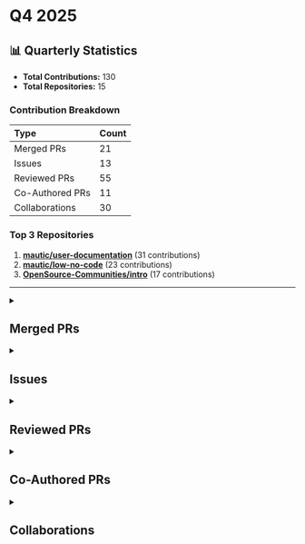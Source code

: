 # Q4 2025

## 📊 Quarterly Statistics

* **Total Contributions:** 130
* **Total Repositories:** 15

### Contribution Breakdown

| Type | Count |
| :--- | :--- |
| Merged PRs | 21 |
| Issues | 13 |
| Reviewed PRs | 55 |
| Co-Authored PRs | 11 |
| Collaborations | 30 |

### Top 3 Repositories

1. [**mautic/user-documentation**](https://github.com/mautic/user-documentation) (31 contributions)
2. [**mautic/low-no-code**](https://github.com/mautic/low-no-code) (23 contributions)
3. [**OpenSource-Communities/intro**](https://github.com/OpenSource-Communities/intro) (17 contributions)

---

<details>
 <summary><h2>Merged PRs</h2></summary>
<table style='width:100%; table-layout:fixed;'>
  <thead>
    <tr>
      <th style='width:5%;'>No.</th>
      <th style='width:20%;'>Project Name</th>
      <th style='width:30%;'>Title</th>
      <th style='width:15%;'>Created At</th>
      <th style='width:15%;'>Merged At</th>
      <th style='width:15%;'>Review Period</th>
    </tr>
  </thead>
  <tbody>
    <tr>
      <td>1.</td>
      <td>mautic/mautic-community-handbook</td>
      <td><a href='https://github.com/mautic/mautic-community-handbook/pull/409'>Update contributing guidelines for clarity and consistency</a></td>
      <td>2025-10-17</td>
      <td>2025-10-22</td>
      <td>5 days</td>
    </tr>
    <tr>
      <td>2.</td>
      <td>mautic/low-no-code</td>
      <td><a href='https://github.com/mautic/low-no-code/pull/184'>Add a video tutorial contribution</a></td>
      <td>2025-10-10</td>
      <td>2025-10-17</td>
      <td>7 days</td>
    </tr>
    <tr>
      <td>3.</td>
      <td>mautic/low-no-code</td>
      <td><a href='https://github.com/mautic/low-no-code/pull/183'>Add CODEOWNERS file</a></td>
      <td>2025-10-10</td>
      <td>2025-10-15</td>
      <td>5 days</td>
    </tr>
    <tr>
      <td>4.</td>
      <td>mautic/mautic-community-handbook</td>
      <td><a href='https://github.com/mautic/mautic-community-handbook/pull/407'>Add holopin configuration for hacktober-2025 and first-contribution</a></td>
      <td>2025-10-13</td>
      <td>2025-10-13</td>
      <td>0 days</td>
    </tr>
    <tr>
      <td>5.</td>
      <td>mautic/mautic-community-handbook</td>
      <td><a href='https://github.com/mautic/mautic-community-handbook/pull/406'>Add a 403 broken link to `conf.py` file and fix a 404 link</a></td>
      <td>2025-10-10</td>
      <td>2025-10-13</td>
      <td>3 days</td>
    </tr>
    <tr>
      <td>6.</td>
      <td>mautic/mautic-community-handbook</td>
      <td><a href='https://github.com/mautic/mautic-community-handbook/pull/405'>Clarify instructions about codespace in the Tester page</a></td>
      <td>2025-10-06</td>
      <td>2025-10-13</td>
      <td>7 days</td>
    </tr>
    <tr>
      <td>7.</td>
      <td>Virtual-Coffee/vc-preptember</td>
      <td><a href='https://github.com/Virtual-Coffee/vc-preptember/pull/68'>Add repositories to the list</a></td>
      <td>2025-10-10</td>
      <td>2025-10-12</td>
      <td>2 days</td>
    </tr>
    <tr>
      <td>8.</td>
      <td>OpenSource-Communities/guestbook</td>
      <td><a href='https://github.com/OpenSource-Communities/guestbook/pull/865'>chore: Update `compliance.yml` to point to OSS Communities</a></td>
      <td>2025-10-10</td>
      <td>2025-10-11</td>
      <td>1 day</td>
    </tr>
    <tr>
      <td>9.</td>
      <td>OpenSource-Communities/RepoReady</td>
      <td><a href='https://github.com/OpenSource-Communities/RepoReady/pull/14'>chore: Add `compliance.yml`</a></td>
      <td>2025-10-10</td>
      <td>2025-10-11</td>
      <td>1 day</td>
    </tr>
    <tr>
      <td>10.</td>
      <td>OpenSource-Communities/RepoReady</td>
      <td><a href='https://github.com/OpenSource-Communities/RepoReady/pull/16'>Chore: add CODEOWNERS file</a></td>
      <td>2025-10-10</td>
      <td>2025-10-11</td>
      <td>1 day</td>
    </tr>
    <tr>
      <td>11.</td>
      <td>OpenSource-Communities/oss-communities</td>
      <td><a href='https://github.com/OpenSource-Communities/oss-communities/pull/7'>chore: Add `compliance.yml`</a></td>
      <td>2025-10-10</td>
      <td>2025-10-11</td>
      <td>1 day</td>
    </tr>
    <tr>
      <td>12.</td>
      <td>OpenSource-Communities/intro</td>
      <td><a href='https://github.com/OpenSource-Communities/intro/pull/291'>chore: Update `compliance.yml` to point to OSS Communities</a></td>
      <td>2025-10-10</td>
      <td>2025-10-10</td>
      <td>0 days</td>
    </tr>
    <tr>
      <td>13.</td>
      <td>OpenSource-Communities/pizza-verse</td>
      <td><a href='https://github.com/OpenSource-Communities/pizza-verse/pull/119'>chore: Update compliance workflow</a></td>
      <td>2025-10-10</td>
      <td>2025-10-10</td>
      <td>0 days</td>
    </tr>
    <tr>
      <td>14.</td>
      <td>mautic/low-no-code</td>
      <td><a href='https://github.com/mautic/low-no-code/pull/181'>Add video tutorial contribution to the list</a></td>
      <td>2025-10-09</td>
      <td>2025-10-09</td>
      <td>0 days</td>
    </tr>
    <tr>
      <td>15.</td>
      <td>mautic/low-no-code</td>
      <td><a href='https://github.com/mautic/low-no-code/pull/153'>Add First Interaction workflow</a></td>
      <td>2025-10-03</td>
      <td>2025-10-06</td>
      <td>3 days</td>
    </tr>
    <tr>
      <td>16.</td>
      <td>Virtual-Coffee/virtualcoffee.io</td>
      <td><a href='https://github.com/Virtual-Coffee/virtualcoffee.io/pull/1415'>Update adiati98.ts</a></td>
      <td>2025-10-05</td>
      <td>2025-10-06</td>
      <td>1 day</td>
    </tr>
    <tr>
      <td>17.</td>
      <td>OpenSource-Communities/intro</td>
      <td><a href='https://github.com/OpenSource-Communities/intro/pull/279'>fix: Link to the community on README</a></td>
      <td>2025-10-02</td>
      <td>2025-10-06</td>
      <td>4 days</td>
    </tr>
    <tr>
      <td>18.</td>
      <td>OpenSource-Communities/.github</td>
      <td><a href='https://github.com/OpenSource-Communities/.github/pull/6'>feat: Add compliance workflow</a></td>
      <td>2025-10-02</td>
      <td>2025-10-03</td>
      <td>0 days</td>
    </tr>
    <tr>
      <td>19.</td>
      <td>mautic/low-no-code</td>
      <td><a href='https://github.com/mautic/low-no-code/pull/150'>Clarify instructions and information in the `2025.md` file</a></td>
      <td>2025-10-02</td>
      <td>2025-10-02</td>
      <td>0 days</td>
    </tr>
    <tr>
      <td>20.</td>
      <td>OpenSource-Communities/pizza-verse</td>
      <td><a href='https://github.com/OpenSource-Communities/pizza-verse/pull/115'>docs: Update docs</a></td>
      <td>2025-05-20</td>
      <td>2025-10-02</td>
      <td>135 days</td>
    </tr>
    <tr>
      <td>21.</td>
      <td>OpenSource-Communities/intro</td>
      <td><a href='https://github.com/OpenSource-Communities/intro/pull/260'>fix: Update docs</a></td>
      <td>2025-08-17</td>
      <td>2025-10-02</td>
      <td>46 days</td>
    </tr>
  </tbody>
</table>
</details>

<details>
 <summary><h2>Issues</h2></summary>
<table style='width:100%; table-layout:fixed;'>
  <thead>
    <tr>
      <th style='width:5%;'>No.</th>
      <th style='width:25%;'>Project Name</th>
      <th style='width:35%;'>Title</th>
      <th style='width:15%;'>Created At</th>
      <th style='width:15%;'>Closed At</th>
      <th style='width:10%;'>Closing Period</th>
    </tr>
  </thead>
  <tbody>
    <tr>
      <td>1.</td>
      <td>Virtual-Coffee/virtualcoffee.io</td>
      <td><a href='https://github.com/Virtual-Coffee/virtualcoffee.io/issues/1428'>Add November 2025 challenge to the website</a></td>
      <td>2025-10-28</td>
      <td>N/A</td>
      <td>N/A</td>
    </tr>
    <tr>
      <td>2.</td>
      <td>OpenSource-Communities/oss-communities</td>
      <td><a href='https://github.com/OpenSource-Communities/oss-communities/issues/6'>Feat: Add GitHub Action Compliance Workflow</a></td>
      <td>2025-10-10</td>
      <td>2025-10-11</td>
      <td>1 day</td>
    </tr>
    <tr>
      <td>3.</td>
      <td>OpenSource-Communities/RepoReady</td>
      <td><a href='https://github.com/OpenSource-Communities/RepoReady/issues/15'>Chores: Add CODEOWNERS</a></td>
      <td>2025-10-10</td>
      <td>2025-10-11</td>
      <td>1 day</td>
    </tr>
    <tr>
      <td>4.</td>
      <td>OpenSource-Communities/intro</td>
      <td><a href='https://github.com/OpenSource-Communities/intro/issues/290'>Chores: Update `compliance.yml`</a></td>
      <td>2025-10-10</td>
      <td>2025-10-10</td>
      <td>0 days</td>
    </tr>
    <tr>
      <td>5.</td>
      <td>OpenSource-Communities/pizza-verse</td>
      <td><a href='https://github.com/OpenSource-Communities/pizza-verse/issues/118'>Chores: Update `compliance.yml`</a></td>
      <td>2025-10-10</td>
      <td>2025-10-10</td>
      <td>0 days</td>
    </tr>
    <tr>
      <td>6.</td>
      <td>OpenSource-Communities/guestbook</td>
      <td><a href='https://github.com/OpenSource-Communities/guestbook/issues/866'>Chores: Update `compliance.yml`</a></td>
      <td>2025-10-10</td>
      <td>2025-10-11</td>
      <td>1 day</td>
    </tr>
    <tr>
      <td>7.</td>
      <td>mautic/low-no-code</td>
      <td><a href='https://github.com/mautic/low-no-code/issues/182'>Add CODEOWNERS file</a></td>
      <td>2025-10-10</td>
      <td>2025-10-22</td>
      <td>12 days</td>
    </tr>
    <tr>
      <td>8.</td>
      <td>mautic/low-no-code</td>
      <td><a href='https://github.com/mautic/low-no-code/issues/180'>Write docs on how to rebase a PR</a></td>
      <td>2025-10-09</td>
      <td>N/A</td>
      <td>N/A</td>
    </tr>
    <tr>
      <td>9.</td>
      <td>mautic/low-no-code</td>
      <td><a href='https://github.com/mautic/low-no-code/issues/152'>Add GitHub Action First Interaction workflow</a></td>
      <td>2025-10-03</td>
      <td>2025-10-06</td>
      <td>3 days</td>
    </tr>
    <tr>
      <td>10.</td>
      <td>mautic/mautic-community-handbook</td>
      <td><a href='https://github.com/mautic/mautic-community-handbook/issues/403'>[DOCS]: Update contributing guidelines for clarity</a></td>
      <td>2025-10-03</td>
      <td>2025-10-22</td>
      <td>19 days</td>
    </tr>
    <tr>
      <td>11.</td>
      <td>OpenSource-Communities/RepoReady</td>
      <td><a href='https://github.com/OpenSource-Communities/RepoReady/issues/13'>Feature: Add GitHub Action Compliance Workflow</a></td>
      <td>2025-10-03</td>
      <td>2025-10-11</td>
      <td>8 days</td>
    </tr>
    <tr>
      <td>12.</td>
      <td>OpenSource-Communities/.github</td>
      <td><a href='https://github.com/OpenSource-Communities/.github/issues/5'>Feature: Add compliance workflow</a></td>
      <td>2025-10-02</td>
      <td>2025-10-03</td>
      <td>0 days</td>
    </tr>
    <tr>
      <td>13.</td>
      <td>OpenSource-Communities/intro</td>
      <td><a href='https://github.com/OpenSource-Communities/intro/issues/278'>Bug: Fix link to the community on README</a></td>
      <td>2025-10-02</td>
      <td>2025-10-06</td>
      <td>4 days</td>
    </tr>
  </tbody>
</table>
</details>

<details>
 <summary><h2>Reviewed PRs</h2></summary>
<table style='width:100%; table-layout:fixed;'>
  <thead>
    <tr>
      <th style='width:5%;'>No.</th>
      <th style='width:20%;'>Project Name</th>
      <th style='width:28%;'>Title</th>
      <th style='width:10%;'>Created At</th>
      <th style='width:15%;'>My First Review</th>
      <th style='width:10%;'>My First Review Period</th>
      <th style='width:14%;'>Last Update / Status</th>
    </tr>
  </thead>
  <tbody>
    <tr>
      <td>1.</td>
      <td>mautic/mautic-community-handbook</td>
      <td><a href='https://github.com/mautic/mautic-community-handbook/pull/408'>docs: update council members in leadership section </a></td>
      <td>2025-10-13</td>
      <td>2025-10-14</td>
      <td>1 day</td>
      <td>2025-10-31<br><strong>OPEN</strong></td>
    </tr>
    <tr>
      <td>2.</td>
      <td>mautic/mautic-community-handbook</td>
      <td><a href='https://github.com/mautic/mautic-community-handbook/pull/412'>refactor: improve wording for clarity and consistency in server administrator guidelines</a></td>
      <td>2025-10-30</td>
      <td>2025-10-30</td>
      <td>0 days</td>
      <td>2025-10-30<br><strong>OPEN</strong></td>
    </tr>
    <tr>
      <td>3.</td>
      <td>mautic/mautic-community-handbook</td>
      <td><a href='https://github.com/mautic/mautic-community-handbook/pull/414'>refactor: vale errors in marketer contribution guidelines</a></td>
      <td>2025-10-30</td>
      <td>2025-10-30</td>
      <td>0 days</td>
      <td>2025-10-30<br><strong>OPEN</strong></td>
    </tr>
    <tr>
      <td>4.</td>
      <td>mautic/mautic-community-handbook</td>
      <td><a href='https://github.com/mautic/mautic-community-handbook/pull/413'>Fix grammar in translator section</a></td>
      <td>2025-10-30</td>
      <td>2025-10-30</td>
      <td>0 days</td>
      <td>2025-10-30<br><strong>OPEN</strong></td>
    </tr>
    <tr>
      <td>5.</td>
      <td>mautic/.github</td>
      <td><a href='https://github.com/mautic/.github/pull/2'>Write first version of Mautic README</a></td>
      <td>2025-10-29</td>
      <td>2025-10-29</td>
      <td>0 days</td>
      <td>2025-10-30<br><strong>MERGED</strong></td>
    </tr>
    <tr>
      <td>6.</td>
      <td>OpenSource-Communities/intro</td>
      <td><a href='https://github.com/OpenSource-Communities/intro/pull/298'>fix: update dependencies for security and performance improvements</a></td>
      <td>2025-10-30</td>
      <td>2025-10-30</td>
      <td>0 days</td>
      <td>2025-10-30<br><strong>OPEN</strong></td>
    </tr>
    <tr>
      <td>7.</td>
      <td>mautic/mautic-community-handbook</td>
      <td><a href='https://github.com/mautic/mautic-community-handbook/pull/410'>fix: correct wording for consistency in paying contributors policy</a></td>
      <td>2025-10-25</td>
      <td>2025-10-27</td>
      <td>2 days</td>
      <td>2025-10-30<br><strong>OPEN</strong></td>
    </tr>
    <tr>
      <td>8.</td>
      <td>Virtual-Coffee/VC-Community-Docs</td>
      <td><a href='https://github.com/Virtual-Coffee/VC-Community-Docs/pull/521'>docs: add mermaid diagrams redo </a></td>
      <td>2025-10-11</td>
      <td>2025-10-23</td>
      <td>12 days</td>
      <td>2025-10-30<br><strong>OPEN</strong></td>
    </tr>
    <tr>
      <td>9.</td>
      <td>OpenSource-Communities/intro</td>
      <td><a href='https://github.com/OpenSource-Communities/intro/pull/294'>fix: Improve mobile responsiveness and code block button visibility</a></td>
      <td>2025-10-18</td>
      <td>2025-10-30</td>
      <td>12 days</td>
      <td>2025-10-30<br><strong>OPEN</strong></td>
    </tr>
    <tr>
      <td>10.</td>
      <td>mautic/user-documentation</td>
      <td><a href='https://github.com/mautic/user-documentation/pull/537'>add the missing screenshots to the points.rst file for V7.0</a></td>
      <td>2025-10-18</td>
      <td>2025-10-30</td>
      <td>12 days</td>
      <td>2025-10-30<br><strong>OPEN</strong></td>
    </tr>
    <tr>
      <td>11.</td>
      <td>Virtual-Coffee/virtualcoffee.io</td>
      <td><a href='https://github.com/Virtual-Coffee/virtualcoffee.io/pull/1430'>Add TypeScript — Getting Started Resource Page</a></td>
      <td>2025-10-29</td>
      <td>2025-10-30</td>
      <td>1 day</td>
      <td>2025-10-30<br><strong>OPEN</strong></td>
    </tr>
    <tr>
      <td>12.</td>
      <td>mautic/user-documentation</td>
      <td><a href='https://github.com/mautic/user-documentation/pull/539'>updated the amazon s3 integration images in the amazon.rst file for V7.0</a></td>
      <td>2025-10-23</td>
      <td>2025-10-26</td>
      <td>3 days</td>
      <td>2025-10-29<br><strong>MERGED</strong></td>
    </tr>
    <tr>
      <td>13.</td>
      <td>mautic/mautic-community-handbook</td>
      <td><a href='https://github.com/mautic/mautic-community-handbook/pull/404'>Update Contributing section to replace Jira references with GitHub Project Board</a></td>
      <td>2025-10-03</td>
      <td>2025-10-03</td>
      <td>0 days</td>
      <td>2025-10-13<br><strong>MERGED</strong></td>
    </tr>
    <tr>
      <td>14.</td>
      <td>mautic/low-no-code</td>
      <td><a href='https://github.com/mautic/low-no-code/pull/189'>Add community spotlight post for Rahul  to the list</a></td>
      <td>2025-10-18</td>
      <td>2025-10-28</td>
      <td>10 days</td>
      <td>2025-10-28<br><strong>MERGED</strong></td>
    </tr>
    <tr>
      <td>15.</td>
      <td>mautic/low-no-code</td>
      <td><a href='https://github.com/mautic/low-no-code/pull/194'>Update 2025.md to add my profile</a></td>
      <td>2025-10-25</td>
      <td>2025-10-27</td>
      <td>2 days</td>
      <td>2025-10-28<br><strong>MERGED</strong></td>
    </tr>
    <tr>
      <td>16.</td>
      <td>mautic/user-documentation</td>
      <td><a href='https://github.com/mautic/user-documentation/pull/540'>update the google analytics id image in the utm_tags.rst file for V7.0</a></td>
      <td>2025-10-23</td>
      <td>2025-10-26</td>
      <td>3 days</td>
      <td>2025-10-28<br><strong>MERGED</strong></td>
    </tr>
    <tr>
      <td>17.</td>
      <td>OpenSource-Communities/guestbook</td>
      <td><a href='https://github.com/OpenSource-Communities/guestbook/pull/874'>docs: add @nganhuongg as a contributor</a></td>
      <td>2025-10-27</td>
      <td>2025-10-27</td>
      <td>0 days</td>
      <td>2025-10-27<br><strong>MERGED</strong></td>
    </tr>
    <tr>
      <td>18.</td>
      <td>mautic/user-documentation</td>
      <td><a href='https://github.com/mautic/user-documentation/pull/541'>Fix for: Update images in docs/plugins/twilio.rst in branch 5.2 #384</a></td>
      <td>2025-10-24</td>
      <td>2025-10-26</td>
      <td>2 days</td>
      <td>2025-10-26<br><strong>MERGED</strong></td>
    </tr>
    <tr>
      <td>19.</td>
      <td>Virtual-Coffee/virtualcoffee.io</td>
      <td><a href='https://github.com/Virtual-Coffee/virtualcoffee.io/pull/1399'>Create a networking guide for Programmers</a></td>
      <td>2025-09-27</td>
      <td>2025-09-27</td>
      <td>0 days</td>
      <td>2025-10-22<br><strong>OPEN</strong></td>
    </tr>
    <tr>
      <td>20.</td>
      <td>OpenSource-Communities/guestbook</td>
      <td><a href='https://github.com/OpenSource-Communities/guestbook/pull/872'>docs: add @meijiro-yumeru as a contributor</a></td>
      <td>2025-10-22</td>
      <td>2025-10-22</td>
      <td>0 days</td>
      <td>2025-10-22<br><strong>MERGED</strong></td>
    </tr>
    <tr>
      <td>21.</td>
      <td>OpenSource-Communities/guestbook</td>
      <td><a href='https://github.com/OpenSource-Communities/guestbook/pull/870'>feat: Add <@N1femi> as a contributor</a></td>
      <td>2025-10-19</td>
      <td>2025-10-19</td>
      <td>0 days</td>
      <td>2025-10-19<br><strong>MERGED</strong></td>
    </tr>
    <tr>
      <td>22.</td>
      <td>mautic/low-no-code</td>
      <td><a href='https://github.com/mautic/low-no-code/pull/186'>Add my contribution (#157)</a></td>
      <td>2025-10-12</td>
      <td>2025-10-13</td>
      <td>1 day</td>
      <td>2025-10-16<br><strong>MERGED</strong></td>
    </tr>
    <tr>
      <td>23.</td>
      <td>mautic/user-documentation</td>
      <td><a href='https://github.com/mautic/user-documentation/pull/536'>Fix for : Update images in docs/plugins/vtiger.rst in branch 5.2 #385</a></td>
      <td>2025-10-15</td>
      <td>2025-10-16</td>
      <td>1 day</td>
      <td>2025-10-16<br><strong>MERGED</strong></td>
    </tr>
    <tr>
      <td>24.</td>
      <td>Virtual-Coffee/VC-Community-Docs</td>
      <td><a href='https://github.com/Virtual-Coffee/VC-Community-Docs/pull/523'>Add alt text to images and fix minor typos</a></td>
      <td>2025-10-14</td>
      <td>2025-10-15</td>
      <td>1 day</td>
      <td>2025-10-15<br><strong>MERGED</strong></td>
    </tr>
    <tr>
      <td>25.</td>
      <td>mautic/user-documentation</td>
      <td><a href='https://github.com/mautic/user-documentation/pull/534'>Fix for : Update images in docs/plugins/amazon.rst in branch 5.2 #365</a></td>
      <td>2025-10-13</td>
      <td>2025-10-15</td>
      <td>2 days</td>
      <td>2025-10-15<br><strong>MERGED</strong></td>
    </tr>
    <tr>
      <td>26.</td>
      <td>mautic/user-documentation</td>
      <td><a href='https://github.com/mautic/user-documentation/pull/533'>Update/dashboard image 7.0</a></td>
      <td>2025-10-11</td>
      <td>2025-10-13</td>
      <td>2 days</td>
      <td>2025-10-15<br><strong>MERGED</strong></td>
    </tr>
    <tr>
      <td>27.</td>
      <td>mautic/user-documentation</td>
      <td><a href='https://github.com/mautic/user-documentation/pull/526'>FIx for : Update images in docs/dashboard/dashboard.rst in branch 5.2 #364</a></td>
      <td>2025-10-08</td>
      <td>2025-10-10</td>
      <td>2 days</td>
      <td>2025-10-10<br><strong>MERGED</strong></td>
    </tr>
    <tr>
      <td>28.</td>
      <td>mautic/user-documentation</td>
      <td><a href='https://github.com/mautic/user-documentation/pull/527'>docs: Fix code block formatting in assets.rst</a></td>
      <td>2025-10-09</td>
      <td>2025-10-10</td>
      <td>1 day</td>
      <td>2025-10-10<br><strong>MERGED</strong></td>
    </tr>
    <tr>
      <td>29.</td>
      <td>mautic/user-documentation</td>
      <td><a href='https://github.com/mautic/user-documentation/pull/530'>Fix for : Update images in docs/plugins/hubspot.rst in branch 5.2 #369</a></td>
      <td>2025-10-10</td>
      <td>2025-10-10</td>
      <td>0 days</td>
      <td>2025-10-10<br><strong>MERGED</strong></td>
    </tr>
    <tr>
      <td>30.</td>
      <td>mautic/user-documentation</td>
      <td><a href='https://github.com/mautic/user-documentation/pull/523'>fix: update link to Campaign Builder documentation</a></td>
      <td>2025-10-04</td>
      <td>2025-10-08</td>
      <td>3 days</td>
      <td>2025-10-08<br><strong>MERGED</strong></td>
    </tr>
    <tr>
      <td>31.</td>
      <td>mautic/user-documentation</td>
      <td><a href='https://github.com/mautic/user-documentation/pull/532'>Fix for : Update images in docs/points/points.rst in branch 5.2 #366</a></td>
      <td>2025-10-11</td>
      <td>2025-10-13</td>
      <td>2 days</td>
      <td>2025-10-13<br><strong>MERGED</strong></td>
    </tr>
    <tr>
      <td>32.</td>
      <td>OpenSource-Communities/pizza-verse</td>
      <td><a href='https://github.com/OpenSource-Communities/pizza-verse/pull/117'>feat: add butter chicken pizza recipe</a></td>
      <td>2025-09-19</td>
      <td>2025-09-20</td>
      <td>1 day</td>
      <td>2025-10-11<br><strong>MERGED</strong></td>
    </tr>
    <tr>
      <td>33.</td>
      <td>mautic/user-documentation</td>
      <td><a href='https://github.com/mautic/user-documentation/pull/531'>Fix for : Update images in docs/components/assets.rst in branch 5.2 #368</a></td>
      <td>2025-10-10</td>
      <td>2025-10-10</td>
      <td>0 days</td>
      <td>2025-10-10<br><strong>MERGED</strong></td>
    </tr>
    <tr>
      <td>34.</td>
      <td>mautic/user-documentation</td>
      <td><a href='https://github.com/mautic/user-documentation/pull/509'>Docs/update images email landing page</a></td>
      <td>2025-10-01</td>
      <td>2025-10-03</td>
      <td>2 days</td>
      <td>2025-10-03<br><strong>MERGED</strong></td>
    </tr>
    <tr>
      <td>35.</td>
      <td>mautic/user-documentation</td>
      <td><a href='https://github.com/mautic/user-documentation/pull/528'>docs: Fix formatting of UTM parameters example in assets.rst</a></td>
      <td>2025-10-09</td>
      <td>2025-10-10</td>
      <td>1 day</td>
      <td>2025-10-10<br><strong>MERGED</strong></td>
    </tr>
    <tr>
      <td>36.</td>
      <td>mautic/user-documentation</td>
      <td><a href='https://github.com/mautic/user-documentation/pull/529'>docs[7.0]: Fix code block formatting</a></td>
      <td>2025-10-09</td>
      <td>2025-10-10</td>
      <td>1 day</td>
      <td>2025-10-10<br><strong>MERGED</strong></td>
    </tr>
    <tr>
      <td>37.</td>
      <td>OpenSource-Communities/guestbook</td>
      <td><a href='https://github.com/OpenSource-Communities/guestbook/pull/864'>docs: add @moritzTheBear as a contributor</a></td>
      <td>2025-10-10</td>
      <td>2025-10-10</td>
      <td>0 days</td>
      <td>2025-10-10<br><strong>MERGED</strong></td>
    </tr>
    <tr>
      <td>38.</td>
      <td>mautic/user-documentation</td>
      <td><a href='https://github.com/mautic/user-documentation/pull/524'>Fix for : Update images in docs/configuration/shortener.rst in branch 5.2 #392</a></td>
      <td>2025-10-06</td>
      <td>2025-10-08</td>
      <td>2 days</td>
      <td>2025-10-08<br><strong>MERGED</strong></td>
    </tr>
    <tr>
      <td>39.</td>
      <td>mautic/user-documentation</td>
      <td><a href='https://github.com/mautic/user-documentation/pull/494'>updated configuration settings page images</a></td>
      <td>2025-09-24</td>
      <td>2025-09-27</td>
      <td>3 days</td>
      <td>2025-10-03<br><strong>MERGED</strong></td>
    </tr>
    <tr>
      <td>40.</td>
      <td>mautic/user-documentation</td>
      <td><a href='https://github.com/mautic/user-documentation/pull/517'>fixed the campaign builder link in v6.0</a></td>
      <td>2025-10-04</td>
      <td>2025-10-07</td>
      <td>3 days</td>
      <td>2025-10-07<br><strong>MERGED</strong></td>
    </tr>
    <tr>
      <td>41.</td>
      <td>mautic/user-documentation</td>
      <td><a href='https://github.com/mautic/user-documentation/pull/525'>Add holopin configuration for contributor badges</a></td>
      <td>2025-10-07</td>
      <td>2025-10-07</td>
      <td>0 days</td>
      <td>2025-10-07<br><strong>MERGED</strong></td>
    </tr>
    <tr>
      <td>42.</td>
      <td>mautic/user-documentation</td>
      <td><a href='https://github.com/mautic/user-documentation/pull/516'>Fix for : Update images in docs/campaigns/creating_campaigns.rst in branch 5.2 #376</a></td>
      <td>2025-10-04</td>
      <td>2025-10-04</td>
      <td>0 days</td>
      <td>2025-10-04<br><strong>MERGED</strong></td>
    </tr>
    <tr>
      <td>43.</td>
      <td>mautic/user-documentation</td>
      <td><a href='https://github.com/mautic/user-documentation/pull/515'>fix the campaing builder link in v5.2</a></td>
      <td>2025-10-04</td>
      <td>2025-10-04</td>
      <td>0 days</td>
      <td>2025-10-04<br><strong>MERGED</strong></td>
    </tr>
    <tr>
      <td>44.</td>
      <td>mautic/developer-documentation-new</td>
      <td><a href='https://github.com/mautic/developer-documentation-new/pull/275'>Added Hacktoberfest & First contributions Holopin badge configurations</a></td>
      <td>2025-10-06</td>
      <td>2025-10-07</td>
      <td>0 days</td>
      <td>2025-10-07<br><strong>MERGED</strong></td>
    </tr>
    <tr>
      <td>45.</td>
      <td>Virtual-Coffee/virtualcoffee.io</td>
      <td><a href='https://github.com/Virtual-Coffee/virtualcoffee.io/pull/1416'>feat: add Hacktoberfest2025 badge to bekahhw profile</a></td>
      <td>2025-10-06</td>
      <td>2025-10-06</td>
      <td>0 days</td>
      <td>2025-10-06<br><strong>MERGED</strong></td>
    </tr>
    <tr>
      <td>46.</td>
      <td>OpenSource-Communities/guestbook</td>
      <td><a href='https://github.com/OpenSource-Communities/guestbook/pull/862'>feat: Add <@Willian-Xavier> as a contributor</a></td>
      <td>2025-10-06</td>
      <td>2025-10-06</td>
      <td>0 days</td>
      <td>2025-10-06<br><strong>MERGED</strong></td>
    </tr>
    <tr>
      <td>47.</td>
      <td>mautic/user-documentation</td>
      <td><a href='https://github.com/mautic/user-documentation/pull/512'>fixed the campaign builder link</a></td>
      <td>2025-10-04</td>
      <td>2025-10-04</td>
      <td>0 days</td>
      <td>2025-10-04<br><strong>CLOSED</strong></td>
    </tr>
    <tr>
      <td>48.</td>
      <td>mautic/user-documentation</td>
      <td><a href='https://github.com/mautic/user-documentation/pull/510'>fix: replaced create campaign image with 5.2 mautic app version image</a></td>
      <td>2025-10-03</td>
      <td>2025-10-03</td>
      <td>0 days</td>
      <td>2025-10-04<br><strong>CLOSED</strong></td>
    </tr>
    <tr>
      <td>49.</td>
      <td>OpenSource-Communities/guestbook</td>
      <td><a href='https://github.com/OpenSource-Communities/guestbook/pull/858'>docs: add @gopisrikrishna as a contributor</a></td>
      <td>2025-10-04</td>
      <td>2025-10-04</td>
      <td>0 days</td>
      <td>2025-10-04<br><strong>MERGED</strong></td>
    </tr>
    <tr>
      <td>50.</td>
      <td>Virtual-Coffee/vc-preptember</td>
      <td><a href='https://github.com/Virtual-Coffee/vc-preptember/pull/67'>feat Add new repositories to repositories-list-2025.md</a></td>
      <td>2025-10-01</td>
      <td>2025-10-01</td>
      <td>0 days</td>
      <td>2025-10-01<br><strong>MERGED</strong></td>
    </tr>
    <tr>
      <td>51.</td>
      <td>OpenSource-Communities/guestbook</td>
      <td><a href='https://github.com/OpenSource-Communities/guestbook/pull/855'>feat: add @prajithravisankar as a contributor</a></td>
      <td>2025-10-02</td>
      <td>2025-10-03</td>
      <td>0 days</td>
      <td>2025-10-03<br><strong>MERGED</strong></td>
    </tr>
    <tr>
      <td>52.</td>
      <td>OpenSource-Communities/intro</td>
      <td><a href='https://github.com/OpenSource-Communities/intro/pull/281'>fix: Update copyright text from placeholder to OpenSauced Community</a></td>
      <td>2025-10-02</td>
      <td>2025-10-02</td>
      <td>0 days</td>
      <td>2025-10-02<br><strong>MERGED</strong></td>
    </tr>
    <tr>
      <td>53.</td>
      <td>mautic/user-documentation</td>
      <td><a href='https://github.com/mautic/user-documentation/pull/508'>docs: updated images in email landing page builder section</a></td>
      <td>2025-10-01</td>
      <td>2025-10-01</td>
      <td>0 days</td>
      <td>2025-10-01<br><strong>CLOSED</strong></td>
    </tr>
    <tr>
      <td>54.</td>
      <td>OpenSource-Communities/guestbook</td>
      <td><a href='https://github.com/OpenSource-Communities/guestbook/pull/836'>feat: add @luisantoniio1998 as a contributor</a></td>
      <td>2025-09-11</td>
      <td>2025-09-12</td>
      <td>1 day</td>
      <td>2025-10-01<br><strong>MERGED</strong></td>
    </tr>
    <tr>
      <td>55.</td>
      <td>OpenSource-Communities/guestbook</td>
      <td><a href='https://github.com/OpenSource-Communities/guestbook/pull/853'>docs: add @Muntazir-sd as a contributor</a></td>
      <td>2025-09-30</td>
      <td>2025-09-30</td>
      <td>0 days</td>
      <td>2025-10-01<br><strong>MERGED</strong></td>
    </tr>
  </tbody>
</table>
</details>

<details>
 <summary><h2>Co-Authored PRs</h2></summary>
<table style='width:100%; table-layout:fixed;'>
  <thead>
    <tr>
      <th style='width:5%;'>No.</th>
      <th style='width:15%;'>Project Name</th>
      <th style='width:25%;'>Title</th>
      <th style='width:10%;'>Created At</th>
      <th style='width:12%;'>My First Commit</th>
      <th style='width:13%;'>My First Commit Period</th>
      <th style='width:20%;'>Last Update / Status</th>
    </tr>
  </thead>
  <tbody>
    <tr>
      <td>1.</td>
      <td>mautic/mautic-community-handbook</td>
      <td><a href='https://github.com/mautic/mautic-community-handbook/pull/413'>Fix grammar in translator section</a></td>
      <td>2025-10-30</td>
      <td>2025-10-30</td>
      <td>0 days</td>
      <td>2025-10-30<br><strong>OPEN</strong></td>
    </tr>
    <tr>
      <td>2.</td>
      <td>mautic/user-documentation</td>
      <td><a href='https://github.com/mautic/user-documentation/pull/537'>add the missing screenshots to the points.rst file for V7.0</a></td>
      <td>2025-10-18</td>
      <td>2025-10-28</td>
      <td>10 days</td>
      <td>2025-10-28<br><strong>OPEN</strong></td>
    </tr>
    <tr>
      <td>3.</td>
      <td>mautic/low-no-code</td>
      <td><a href='https://github.com/mautic/low-no-code/pull/189'>Add community spotlight post for Rahul  to the list</a></td>
      <td>2025-10-18</td>
      <td>2025-10-28</td>
      <td>10 days</td>
      <td>2025-10-28<br><strong>MERGED</strong></td>
    </tr>
    <tr>
      <td>4.</td>
      <td>mautic/mautic-community-handbook</td>
      <td><a href='https://github.com/mautic/mautic-community-handbook/pull/408'>docs: update council members in leadership section </a></td>
      <td>2025-10-13</td>
      <td>2025-10-22</td>
      <td>9 days</td>
      <td>2025-10-22<br><strong>OPEN</strong></td>
    </tr>
    <tr>
      <td>5.</td>
      <td>Virtual-Coffee/VC-Community-Docs</td>
      <td><a href='https://github.com/Virtual-Coffee/VC-Community-Docs/pull/523'>Add alt text to images and fix minor typos</a></td>
      <td>2025-10-14</td>
      <td>2025-10-15</td>
      <td>1 day</td>
      <td>2025-10-15<br><strong>MERGED</strong></td>
    </tr>
    <tr>
      <td>6.</td>
      <td>mautic/low-no-code</td>
      <td><a href='https://github.com/mautic/low-no-code/pull/186'>Add my contribution (#157)</a></td>
      <td>2025-10-12</td>
      <td>2025-10-15</td>
      <td>3 days</td>
      <td>2025-10-16<br><strong>MERGED</strong></td>
    </tr>
    <tr>
      <td>7.</td>
      <td>OpenSource-Communities/pizza-verse</td>
      <td><a href='https://github.com/OpenSource-Communities/pizza-verse/pull/117'>feat: add butter chicken pizza recipe</a></td>
      <td>2025-09-19</td>
      <td>2025-10-10</td>
      <td>21 days</td>
      <td>2025-10-11<br><strong>MERGED</strong></td>
    </tr>
    <tr>
      <td>8.</td>
      <td>mautic/user-documentation</td>
      <td><a href='https://github.com/mautic/user-documentation/pull/527'>docs: Fix code block formatting in assets.rst</a></td>
      <td>2025-10-09</td>
      <td>2025-10-10</td>
      <td>0 days</td>
      <td>2025-10-10<br><strong>MERGED</strong></td>
    </tr>
    <tr>
      <td>9.</td>
      <td>mautic/mautic-community-handbook</td>
      <td><a href='https://github.com/mautic/mautic-community-handbook/pull/404'>Update Contributing section to replace Jira references with GitHub Project Board</a></td>
      <td>2025-10-03</td>
      <td>2025-10-09</td>
      <td>6 days</td>
      <td>2025-10-13<br><strong>MERGED</strong></td>
    </tr>
    <tr>
      <td>10.</td>
      <td>mautic/user-documentation</td>
      <td><a href='https://github.com/mautic/user-documentation/pull/516'>Fix for : Update images in docs/campaigns/creating_campaigns.rst in branch 5.2 #376</a></td>
      <td>2025-10-04</td>
      <td>2025-10-04</td>
      <td>0 days</td>
      <td>2025-10-04<br><strong>MERGED</strong></td>
    </tr>
    <tr>
      <td>11.</td>
      <td>OpenSource-Communities/guestbook</td>
      <td><a href='https://github.com/OpenSource-Communities/guestbook/pull/836'>feat: add @luisantoniio1998 as a contributor</a></td>
      <td>2025-09-11</td>
      <td>2025-10-01</td>
      <td>20 days</td>
      <td>2025-10-01<br><strong>MERGED</strong></td>
    </tr>
  </tbody>
</table>
</details>

<details>
 <summary><h2>Collaborations</h2></summary>
<table style='width:100%; table-layout:fixed;'>
  <thead>
    <tr>
      <th style='width:5%;'>No.</th>
      <th style='width:30%;'>Project Name</th>
      <th style='width:35%;'>Title</th>
      <th style='width:15%;'>Created At</th>
      <th style='width:15%;'>Commented At</th>
    </tr>
  </thead>
  <tbody>
    <tr>
      <td>1.</td>
      <td>mautic/mautic-community-handbook</td>
      <td><a href='https://github.com/mautic/mautic-community-handbook/pull/411'>Fix education team</a></td>
      <td>2025-10-30</td>
      <td>2025-10-30</td>
    </tr>
    <tr>
      <td>2.</td>
      <td>mautic/low-no-code</td>
      <td><a href='https://github.com/mautic/low-no-code/pull/196'>Add my contribution to the 2025.md file</a></td>
      <td>2025-10-30</td>
      <td>2025-10-30</td>
    </tr>
    <tr>
      <td>3.</td>
      <td>OpenSource-Communities/intro</td>
      <td><a href='https://github.com/OpenSource-Communities/intro/issues/267'>Update outdated dependencies in package.json</a></td>
      <td>2025-10-01</td>
      <td>2025-10-29</td>
    </tr>
    <tr>
      <td>4.</td>
      <td>mautic/low-no-code</td>
      <td><a href='https://github.com/mautic/low-no-code/issues/136'>Write content for a blog post about the new mautibot design to encourage designers to contribute to Mautic</a></td>
      <td>2025-08-06</td>
      <td>2025-10-28</td>
    </tr>
    <tr>
      <td>5.</td>
      <td>mautic/low-no-code</td>
      <td><a href='https://github.com/mautic/low-no-code/issues/13'>[Community] Improve process for advancing Mautic users into volunteers</a></td>
      <td>2024-10-04</td>
      <td>2025-10-28</td>
    </tr>
    <tr>
      <td>6.</td>
      <td>OpenSource-Communities/intro</td>
      <td><a href='https://github.com/OpenSource-Communities/intro/pull/295'>Added pyhon code examples for code quality section</a></td>
      <td>2025-10-19</td>
      <td>2025-10-19</td>
    </tr>
    <tr>
      <td>7.</td>
      <td>Virtual-Coffee/virtualcoffee.io</td>
      <td><a href='https://github.com/Virtual-Coffee/virtualcoffee.io/issues/1408'>[Hacktoberfest] Create TypeScript Getting Started Guide for Developer Resources</a></td>
      <td>2025-10-01</td>
      <td>2025-10-19</td>
    </tr>
    <tr>
      <td>8.</td>
      <td>OpenSource-Communities/intro</td>
      <td><a href='https://github.com/OpenSource-Communities/intro/pull/293'>fix(mobile): improve responsiveness and code block button visibility</a></td>
      <td>2025-10-18</td>
      <td>2025-10-18</td>
    </tr>
    <tr>
      <td>9.</td>
      <td>OpenSource-Communities/RepoReady</td>
      <td><a href='https://github.com/OpenSource-Communities/RepoReady/pull/19'>feat: add examples directory with usage scripts</a></td>
      <td>2025-10-18</td>
      <td>2025-10-18</td>
    </tr>
    <tr>
      <td>10.</td>
      <td>OpenSource-Communities/intro</td>
      <td><a href='https://github.com/OpenSource-Communities/intro/issues/266'>Add missing alt text for accessibility compliance</a></td>
      <td>2025-10-01</td>
      <td>2025-10-17</td>
    </tr>
    <tr>
      <td>11.</td>
      <td>OpenSource-Communities/intro</td>
      <td><a href='https://github.com/OpenSource-Communities/intro/issues/273'>Add diverse programming language examples to documentation</a></td>
      <td>2025-10-01</td>
      <td>2025-10-17</td>
    </tr>
    <tr>
      <td>12.</td>
      <td>mautic/low-no-code</td>
      <td><a href='https://github.com/mautic/low-no-code/issues/148'>Quarterly activity report form + guide for Ambassadors</a></td>
      <td>2025-10-01</td>
      <td>2025-10-15</td>
    </tr>
    <tr>
      <td>13.</td>
      <td>mautic/low-no-code</td>
      <td><a href='https://github.com/mautic/low-no-code/pull/187'>Update 2025.md to include my contribution details</a></td>
      <td>2025-10-14</td>
      <td>2025-10-15</td>
    </tr>
    <tr>
      <td>14.</td>
      <td>mautic/mautic</td>
      <td><a href='https://github.com/mautic/mautic/pull/15521'>Use lightweight Debian base image for devcontainer</a></td>
      <td>2025-09-26</td>
      <td>2025-10-15</td>
    </tr>
    <tr>
      <td>15.</td>
      <td>mautic/low-no-code</td>
      <td><a href='https://github.com/mautic/low-no-code/issues/95'>Create an org wide readme file (design, marketing and developer involvement needed!)</a></td>
      <td>2023-10-13</td>
      <td>2025-10-14</td>
    </tr>
    <tr>
      <td>16.</td>
      <td>mautic/low-no-code</td>
      <td><a href='https://github.com/mautic/low-no-code/pull/185'>Update 2025.md to add to my profile </a></td>
      <td>2025-10-11</td>
      <td>2025-10-13</td>
    </tr>
    <tr>
      <td>17.</td>
      <td>Virtual-Coffee/VC-Community-Docs</td>
      <td><a href='https://github.com/Virtual-Coffee/VC-Community-Docs/issues/517'>Improve accessibility: Add alt text to images and improve heading structure</a></td>
      <td>2025-10-01</td>
      <td>2025-10-13</td>
    </tr>
    <tr>
      <td>18.</td>
      <td>Virtual-Coffee/VC-Community-Docs</td>
      <td><a href='https://github.com/Virtual-Coffee/VC-Community-Docs/pull/520'>docs: add Mermaid diagrams</a></td>
      <td>2025-10-05</td>
      <td>2025-10-10</td>
    </tr>
    <tr>
      <td>19.</td>
      <td>mautic/user-documentation</td>
      <td><a href='https://github.com/mautic/user-documentation/issues/368'>Update images in docs/components/assets.rst in branch 5.2</a></td>
      <td>2025-05-28</td>
      <td>2025-10-10</td>
    </tr>
    <tr>
      <td>20.</td>
      <td>mautic/low-no-code</td>
      <td><a href='https://github.com/mautic/low-no-code/pull/176'>Add my contribution (#156)</a></td>
      <td>2025-10-07</td>
      <td>2025-10-09</td>
    </tr>
    <tr>
      <td>21.</td>
      <td>mautic/low-no-code</td>
      <td><a href='https://github.com/mautic/low-no-code/pull/151'>Update holopin.yml with Hacktoberfest 2025 holobytes</a></td>
      <td>2025-10-02</td>
      <td>2025-10-09</td>
    </tr>
    <tr>
      <td>22.</td>
      <td>mautic/low-no-code</td>
      <td><a href='https://github.com/mautic/low-no-code/pull/175'>update 2025.md with no-code contributions</a></td>
      <td>2025-10-06</td>
      <td>2025-10-09</td>
    </tr>
    <tr>
      <td>23.</td>
      <td>Virtual-Coffee/virtualcoffee.io</td>
      <td><a href='https://github.com/Virtual-Coffee/virtualcoffee.io/issues/1411'>[Hacktoberfest] Replace img tags with Next.js Image Component for Performance</a></td>
      <td>2025-10-01</td>
      <td>2025-10-06</td>
    </tr>
    <tr>
      <td>24.</td>
      <td>OpenSource-Communities/guestbook</td>
      <td><a href='https://github.com/OpenSource-Communities/guestbook/pull/860'>feat: Add <@Slmply> as a contributor </a></td>
      <td>2025-10-05</td>
      <td>2025-10-06</td>
    </tr>
    <tr>
      <td>25.</td>
      <td>mautic/user-documentation</td>
      <td><a href='https://github.com/mautic/user-documentation/pull/522'>fix: update link to Campaign Builder documentation</a></td>
      <td>2025-10-04</td>
      <td>2025-10-04</td>
    </tr>
    <tr>
      <td>26.</td>
      <td>mautic/user-documentation</td>
      <td><a href='https://github.com/mautic/user-documentation/issues/392'>Update images in docs/configuration/shortener.rst in branch 5.2</a></td>
      <td>2025-05-28</td>
      <td>2025-10-03</td>
    </tr>
    <tr>
      <td>27.</td>
      <td>OpenSource-Communities/intro</td>
      <td><a href='https://github.com/OpenSource-Communities/intro/pull/283'>Standardize Markdown formatting across documentation #271</a></td>
      <td>2025-10-03</td>
      <td>2025-10-03</td>
    </tr>
    <tr>
      <td>28.</td>
      <td>OpenSource-Communities/intro</td>
      <td><a href='https://github.com/OpenSource-Communities/intro/pull/280'>fix: Update copyright text from placeholder to OpenSauced Community</a></td>
      <td>2025-10-02</td>
      <td>2025-10-02</td>
    </tr>
    <tr>
      <td>29.</td>
      <td>OpenSource-Communities/intro</td>
      <td><a href='https://github.com/OpenSource-Communities/intro/pull/277'>fix: Update copyright text from placeholder to OpenSauced Community</a></td>
      <td>2025-10-02</td>
      <td>2025-10-02</td>
    </tr>
    <tr>
      <td>30.</td>
      <td>OpenSource-Communities/intro</td>
      <td><a href='https://github.com/OpenSource-Communities/intro/issues/270'>Add course progress tracking indicators</a></td>
      <td>2025-10-01</td>
      <td>2025-10-02</td>
    </tr>
  </tbody>
</table>
</details>

